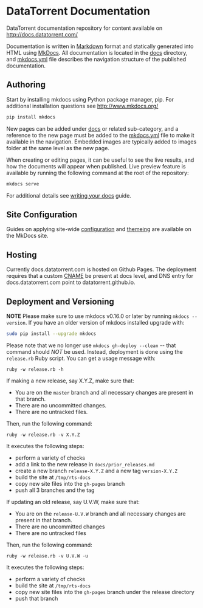 # DataTorrent Documentation

DataTorrent documentation repository for content available on http://docs.datatorrent.com/

Documentation is written in [Markdown](https://guides.github.com/features/mastering-markdown/) format and statically generated into HTML using [MkDocs](http://www.mkdocs.org/).  All documentation is located in the [docs](docs) directory, and [mkdocs.yml](mkdocs.yml) file describes the navigation structure of the published documentation.

## Authoring

Start by installing mkdocs using Python package manager, pip.  For additional installation questions see http://www.mkdocs.org/

```bash
pip install mkdocs
```

New pages can be added under [docs](docs) or related sub-category, and a reference to the new page must be added to the [mkdocs.yml](mkdocs.yml) file to make it available in the navigation.  Embedded images are typically added to images folder at the same level as the new page.

When creating or editing pages, it can be useful to see the live results, and how the documents will appear when published.  Live preview feature is available by running the following command at the root of the repository:

```bash
mkdocs serve
```

For additional details see [writing your docs](http://www.mkdocs.org/user-guide/writing-your-docs/) guide.

## Site Configuration

Guides on applying site-wide [configuration](http://www.mkdocs.org/user-guide/configuration/) and [themeing](http://www.mkdocs.org/user-guide/styling-your-docs/) are available on the MkDocs site.

## Hosting

Currently docs.datatorrent.com is hosted on Github Pages.  The deployment requires that a custom [CNAME](docs/CNAME) be present at docs level, and DNS entry for docs.datatorrent.com point to datatorrent.github.io.

## Deployment and Versioning

**NOTE** Please make sure to use mkdocs v0.16.0 or later by running `mkdocs --version`.  If you have an older version of mkdocs installed upgrade with:

```bash
sudo pip install --upgrade mkdocs
```

Please note that we no longer use `mkdocs gh-deploy --clean` -- that command should
_NOT_ be used. Instead, deployment is done using the `release.rb` Ruby script.
You can get a usage message with:

```
ruby -w release.rb -h
```

If making a new release, say X.Y.Z, make sure that:
- You are on the `master` branch and all necessary changes are present in that branch.
- There are no uncommitted changes.
- There are no untracked files.

Then, run the following command:
```
ruby -w release.rb -v X.Y.Z
```

It executes the following steps:
- perform a variety of checks
- add a link to the new release in `docs/prior_releases.md`
- create a new branch `release-X.Y.Z` and a new tag `version-X.Y.Z`
- build the site at `/tmp/rts-docs`
- copy new site files into the `gh-pages` branch
- push all 3 branches and the tag

If updating an old release, say U.V.W, make sure that:
- You are on the `release-U.V.W` branch and all necessary changes are present in that branch.
- There are no uncommitted changes
- There are no untracked files

Then, run the following command:
```
ruby -w release.rb -v U.V.W -u
```

It executes the following steps:
- perform a variety of checks
- build the site at `/tmp/rts-docs`
- copy new site files into the `gh-pages` branch under the release directory
- push that branch



